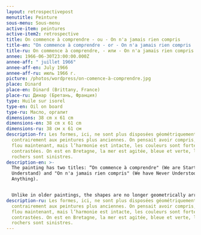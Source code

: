 ```yaml
---
layout: retrospectivepost
menutitle: Peinture
sous-menu: Sous-menu
active-item: peintures
active-item2: retrospective
title: On commence à comprendre - ou - On n'a jamais rien compris
title-en: "On commence à comprendre - or - On n'a jamais rien compris  "
title-ru: On commence à comprendre, - или - On n'a jamais rien compris
annee: 1966-06-30T23:00:00.000Z
annee-aff: " juillet 1966"
annee-aff-en: July 1966
annee-aff-ru: июль 1966 г.
picture: /photos/wordpress/on-comence-à-comprendre.jpg
place: Dinard
place-en: Dinard (Brittany, France)
place-ru: Динар (Бретань, Франция)
type: Huile sur isorel
type-en: Oil on board
type-ru: Масло, оргалит
dimensions: 38 cm x 61 cm
dimensions-en: 38 cm x 61 cm
dimensions-ru: 38 см x 61 см
description-fr: Les formes, ici, ne sont plus disposées géométriquement -
  contrairement aux peintures plus anciennes. On pensait avoir compris, tout est
  flou maintenant, mais l’harmonie est intacte, les couleurs sont fortes et
  contrastées. On est en Bretagne, la mer est agitée, bleue et verte, les
  rochers sont sinistres.
description-en: >-
  The painting has two titles: “On commence à comprendre" (We are Starting to
  Understand) and "On n'a jamais rien compris" (We have Never Understood
  Anything).


  Unlike in older paintings, the shapes are no longer geometrically arranged. We thought we understood, now everything is blurred, but the harmony is intact, the colors are strong and contrasting. We are in Brittany, the sea is rough, blue and green, the rocks are evil.
description-ru: Les formes, ici, ne sont plus disposées géométriquement -
  contrairement aux peintures plus anciennes. On pensait avoir compris, tout est
  flou maintenant, mais l’harmonie est intacte, les couleurs sont fortes et
  contrastées. On est en Bretagne, la mer est agitée, bleue et verte, les
  rochers sont sinistres.
---
```

